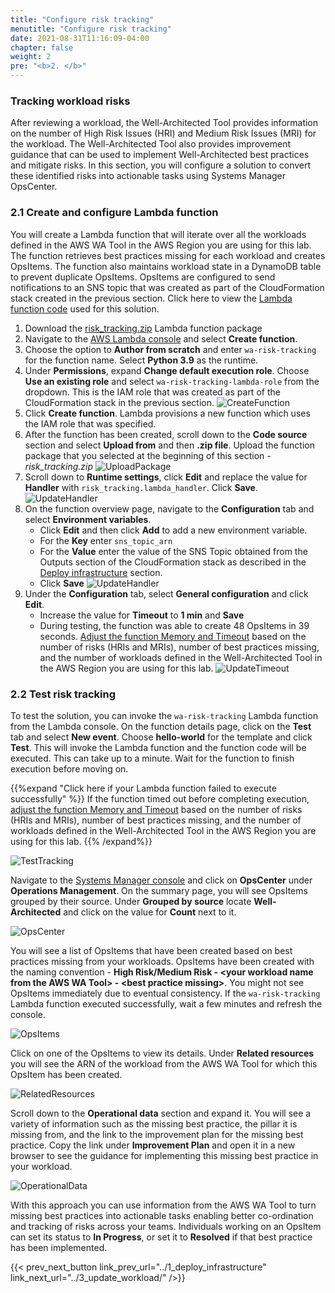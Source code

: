 ```yaml
---
title: "Configure risk tracking"
menutitle: "Configure risk tracking"
date: 2021-08-31T11:16:09-04:00
chapter: false
weight: 2
pre: "<b>2. </b>"
---
```


### Tracking workload risks

After reviewing a workload, the Well-Architected Tool provides information on the number of High Risk Issues (HRI) and Medium Risk Issues (MRI) for the workload. The Well-Architected Tool also provides improvement guidance that can be used to implement Well-Architected best practices and mitigate risks. In this section, you will configure a solution to convert these identified risks into actionable tasks using Systems Manager OpsCenter.

### 2.1 Create and configure Lambda function

You will create a Lambda function that will iterate over all the workloads defined in the AWS WA Tool in the AWS Region you are using for this lab. The function retrieves best practices missing for each workload and creates OpsItems. The function also maintains workload state in a DynamoDB table to prevent duplicate OpsItems. OpsItems are configured to send notifications to an SNS topic that was created as part of the CloudFormation stack created in the previous section. Click here to view the [Lambda function code](/watool/200_Accelerating_Well_Architected_Framework_Reviews_using_integrated_AWS_Trusted_Advisor_insights/Code/risk_tracking.py) used for this solution.

1. Download the [risk_tracking.zip](/watool/200_Accelerating_Well_Architected_Framework_Reviews_using_integrated_AWS_Trusted_Advisor_insights/Code/risk_tracking.zip) Lambda function package
1. Navigate to the [AWS Lambda console](https://console.aws.amazon.com/lambda/home#/functions) and select **Create function**.
1. Choose the option to **Author from scratch** and enter `wa-risk-tracking` for the function name. Select **Python 3.9** as the runtime.
1. Under **Permissions**, expand **Change default execution role**. Choose **Use an existing role** and select `wa-risk-tracking-lambda-role` from the dropdown. This is the IAM role that was created as part of the CloudFormation stack in the previous section.
  ![CreateFunction](/watool/200_Accelerating_Well_Architected_Framework_Reviews_using_integrated_AWS_Trusted_Advisor_insights/Images/CreateFunction1.png?classes=lab_picture_auto)
1. Click **Create function**. Lambda provisions a new function which uses the IAM role that was specified.
1. After the function has been created, scroll down to the **Code source** section and select **Upload from** and then **.zip file**. Upload the function package that you selected at the beginning of this section - *risk_tracking.zip*
  ![UploadPackage](/watool/200_Accelerating_Well_Architected_Framework_Reviews_using_integrated_AWS_Trusted_Advisor_insights/Images/UploadPackage1.png?classes=lab_picture_auto)
1. Scroll down to **Runtime settings**, click **Edit** and replace the value for **Handler** with `risk_tracking.lambda_handler`. Click **Save**.
  ![UpdateHandler](/watool/200_Accelerating_Well_Architected_Framework_Reviews_using_integrated_AWS_Trusted_Advisor_insights/Images/UpdateHandler1.png?classes=lab_picture_auto)
1. On the function overview page, navigate to the **Configuration** tab and select **Environment variables**.
    * Click **Edit** and then click **Add** to add a new environment variable.
    * For the **Key** enter `sns_topic_arn`
    * For the **Value** enter the value of the SNS Topic obtained from the Outputs section of the CloudFormation stack as described in the [Deploy infrastructure](/Previouspage) section.
    * Click **Save**
    ![UpdateHandler](/watool/200_Accelerating_Well_Architected_Framework_Reviews_using_integrated_AWS_Trusted_Advisor_insights/Images/AddEnvVar.png?classes=lab_picture_auto)
1. Under the **Configuration** tab, select **General configuration** and click **Edit**.
    * Increase the value for **Timeout** to **1 min** and **Save**
    * During testing, the function was able to create 48 OpsItems in 39 seconds. [Adjust the function Memory and Timeout](https://docs.aws.amazon.com/lambda/latest/dg/configuration-memory.html) based on the number of risks (HRIs and MRIs), number of best practices missing, and the number of workloads defined in the Well-Architected Tool in the AWS Region you are using for this lab.
    ![UpdateTimeout](/watool/200_Accelerating_Well_Architected_Framework_Reviews_using_integrated_AWS_Trusted_Advisor_insights/Images/UpdateTimeout.png?classes=lab_picture_auto)    

### 2.2 Test risk tracking

To test the solution, you can invoke the `wa-risk-tracking` Lambda function from the Lambda console. On the function details page, click on the **Test** tab and select **New event**. Choose **hello-world** for the template and click **Test**. This will invoke the Lambda function and the function code will be executed. This can take up to a minute. Wait for the function to finish execution before moving on.

{{%expand "Click here if your Lambda function failed to execute successfully" %}}
If the function timed out before completing execution, [adjust the function Memory and Timeout](https://docs.aws.amazon.com/lambda/latest/dg/configuration-memory.html) based on the number of risks (HRIs and MRIs), number of best practices missing, and the number of workloads defined in the Well-Architected Tool in the AWS Region you are using for this lab.
{{% /expand%}}

![TestTracking](/watool/200_Accelerating_Well_Architected_Framework_Reviews_using_integrated_AWS_Trusted_Advisor_insights/Images/TestTracking.png?classes=lab_picture_auto)    

Navigate to the [Systems Manager console](https://console.aws.amazon.com/systems-manager/) and click on **OpsCenter** under **Operations Management**. On the summary page, you will see OpsItems grouped by their source. Under **Grouped by source** locate **Well-Architected** and click on the value for **Count** next to it.

![OpsCenter](/watool/200_Accelerating_Well_Architected_Framework_Reviews_using_integrated_AWS_Trusted_Advisor_insights/Images/OpsCenter.png?classes=lab_picture_auto)    

You will see a list of OpsItems that have been created based on best practices missing from your workloads. OpsItems have been created with the naming convention - **High Risk/Medium Risk - \<your workload name from the AWS WA Tool\> - \<best practice missing\>**. You might not see OpsItems immediately due to eventual consistency. If the `wa-risk-tracking` Lambda function executed successfully, wait a few minutes and refresh the console.

![OpsItems](/watool/200_Accelerating_Well_Architected_Framework_Reviews_using_integrated_AWS_Trusted_Advisor_insights/Images/OpsItems.png?classes=lab_picture_auto)    

Click on one of the OpsItems to view its details. Under **Related resources** you will see the ARN of the workload from the AWS WA Tool for which this OpsItem has been created.

![RelatedResources](/watool/200_Accelerating_Well_Architected_Framework_Reviews_using_integrated_AWS_Trusted_Advisor_insights/Images/RelatedResources.png?classes=lab_picture_auto)    

Scroll down to the **Operational data** section and expand it. You will see a variety of information such as the missing best practice, the pillar it is missing from, and the link to the improvement plan for the missing best practice. Copy the link under **Improvement Plan** and open it in a new browser to see the guidance for implementing this missing best practice in your workload.

![OperationalData](/watool/200_Accelerating_Well_Architected_Framework_Reviews_using_integrated_AWS_Trusted_Advisor_insights/Images/OperationalData.png?classes=lab_picture_auto)    

With this approach you can use information from the AWS WA Tool to turn missing best practices into actionable tasks enabling better co-ordination and tracking of risks across your teams. Individuals working on an OpsItem can set its status to **In Progress**, or set it to **Resolved** if that best practice has been implemented.

{{< prev_next_button link_prev_url="../1_deploy_infrastructure" link_next_url="../3_update_workload/" />}}

